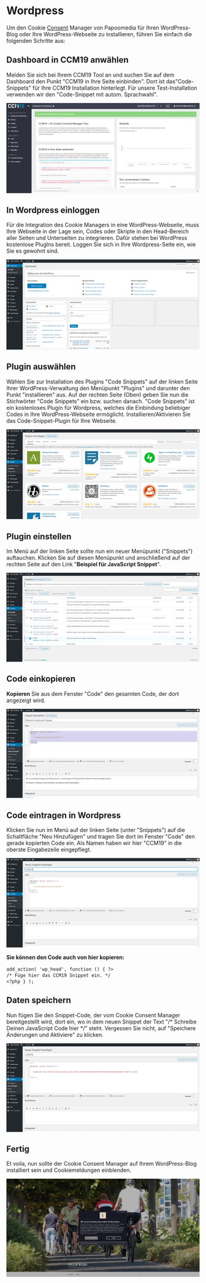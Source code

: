 # Wordpress

Um den Cookie [Consent](https://www.ccm19.de/integration/glossar/10-Consent.html#10) Manager von Papoomedia für Ihren WordPress-Blog oder Ihre WordPress-Webseite zu installieren, führen Sie einfach die folgenden Schritte aus:

## Dashboard in CCM19 anwählen

Melden Sie sich bei Ihrem CCM19 Tool an und suchen Sie auf dem Dashboard den Punkt "CCM19 in Ihre Seite einbinden". Dort ist das"Code-Snippets" für Ihre CCM19 Installation hinterlegt. Für unsere Test-Installation verwenden wir den "Code-Snippet mit autom. Sprachwahl".

![WP-Tutorial Screen 6](../assets/10-tutscreen6.png)

 

## In Wordpress einloggen

Für die Integration des Cookie Managers in eine WordPress-Webseite, muss Ihre Webseite in der Lage sein, Codes oder Skripte in den Head-Bereich aller Seiten und Unterseiten zu integrieren. Dafür stehen bei WordPress kostenlose PlugIns bereit. Loggen Sie sich in Ihre Wordpress-Seite ein, wie Sie es gewohnt sind.

![WP-Tutorial Screen 7](../assets/10-tutscreen7.png)

 

## Plugin auswählen

Wählen Sie zur Installation des Plugins "Code Snippets" auf der linken Seite Ihrer WordPress-Verwaltung den Menüpunkt "Plugins" und darunter den Punkt "installieren" aus. Auf der rechten Seite (Oben) geben Sie nun die Stichwörter "Code Snippets" ein bzw. suchen danach. "Code Snippets" ist ein kostenloses Plugin für Wordpress, welches die Einbindung beliebiger Codes in Ihre WordPress-Webseite ermöglicht. Installieren/Aktivieren Sie das Code-Snippet-Plugin für Ihre Webseite.

![WP-Tutorial Screen 8](../assets/10-tutscreen8.png)

 

## Plugin einstellen

Im Menü auf der linken Seite sollte nun ein neuer Menüpunkt ("Snippets") auftauchen. Klicken Sie auf diesen Menüpunkt und anschließend auf der rechten Seite auf den Link "**Beispiel für JavaScript Snippet**".

![WP-Tutorial Screen 9](../assets/10-tutscreen9.png)



## Code einkopieren

**Kopieren** Sie aus dem Fenster "Code" den gesamten Code, der dort angezeigt wird.

![WP-Tutorial Screen 10](../assets/10-tutscreen10.png)

 

## Code eintragen in Wordpress

Klicken Sie nun im Menü auf der linken Seite (unter "Snippets") auf die Schaltfläche "Neu Hinzufügen" und tragen Sie dort im Fenster "Code" den gerade kopierten Code ein. Als Namen haben wir hier "CCM19" in die oberste Eingabezeile eingepflegt.

![WP-Tutorial Screen 11](../assets/10-tutscreen11.png)

**Sie können den Code auch von hier kopieren:**

```php+HTML
add_action( 'wp_head', function () { ?>
/* Füge hier das CCM19 Snippet ein. */
<?php } );
```



## Daten speichern

Nun fügen Sie den Snippet-Code, der vom Cookie Consent Manager bereitgestellt wird, dort ein, wo in dem neuen Snippet der Text "/* Schreibe Deinen JavaScript Code hier */" steht. Vergessen Sie nicht, auf "Speichere Änderungen und Aktiviere" zu klicken.

![Wordpress Installion 12](../assets/10-10-tutscreen12.png)

 

## Fertig

Et voila, nun sollte der Cookie Consent Manager auf Ihrem WordPress-Blog installiert sein und Cookiemeldungen einblenden.

![CMM19 unter WP installieren](../assets/10-screen-ccm19-blog.jpg)

 